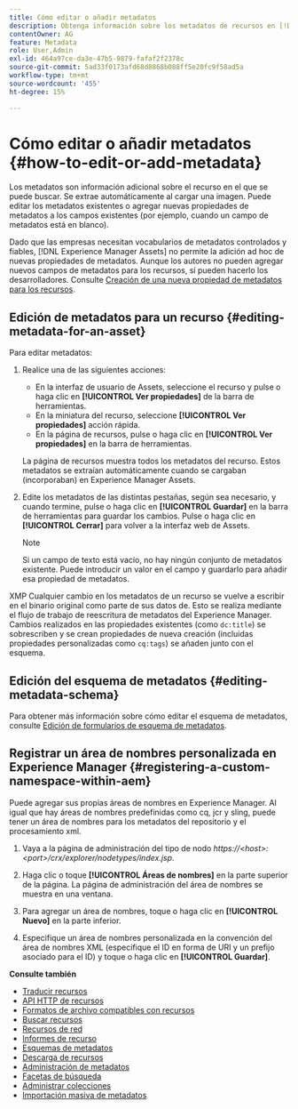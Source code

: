 ```yaml
---
title: Cómo editar o añadir metadatos
description: Obtenga información sobre los metadatos de recursos en [!DNL Experience Manager Assets] existen varias formas de editar los metadatos de los recursos.
contentOwner: AG
feature: Metadata
role: User,Admin
exl-id: 464a97ce-da3e-47b5-9879-fafaf2f2378c
source-git-commit: 5ad33f0173afd68d8868b088ff5e20fc9f58ad5a
workflow-type: tm+mt
source-wordcount: '455'
ht-degree: 15%

---
```


# Cómo editar o añadir metadatos {#how-to-edit-or-add-metadata}

Los metadatos son información adicional sobre el recurso en el que se puede buscar. Se extrae automáticamente al cargar una imagen. Puede editar los metadatos existentes o agregar nuevas propiedades de metadatos a los campos existentes (por ejemplo, cuando un campo de metadatos está en blanco).

Dado que las empresas necesitan vocabularios de metadatos controlados y fiables, [!DNL Experience Manager Assets] no permite la adición ad hoc de nuevas propiedades de metadatos. Aunque los autores no pueden agregar nuevos campos de metadatos para los recursos, sí pueden hacerlo los desarrolladores. Consulte [Creación de una nueva propiedad de metadatos para los recursos](meta-edit.md#editing-metadata-schema).

## Edición de metadatos para un recurso {#editing-metadata-for-an-asset}

Para editar metadatos:

1. Realice una de las siguientes acciones:

   * En la interfaz de usuario de Assets, seleccione el recurso y pulse o haga clic en **[!UICONTROL Ver propiedades]** de la barra de herramientas.
   * En la miniatura del recurso, seleccione **[!UICONTROL Ver propiedades]** acción rápida.
   * En la página de recursos, pulse o haga clic en **[!UICONTROL Ver propiedades]** en la barra de herramientas.

   La página de recursos muestra todos los metadatos del recurso. Estos metadatos se extraían automáticamente cuando se cargaban (incorporaban) en Experience Manager Assets.

1. Edite los metadatos de las distintas pestañas, según sea necesario, y cuando termine, pulse o haga clic en **[!UICONTROL Guardar]** en la barra de herramientas para guardar los cambios. Pulse o haga clic en **[!UICONTROL Cerrar]** para volver a la interfaz web de Assets.

   >[!NOTE]
   >
   >Si un campo de texto está vacío, no hay ningún conjunto de metadatos existente. Puede introducir un valor en el campo y guardarlo para añadir esa propiedad de metadatos.

XMP Cualquier cambio en los metadatos de un recurso se vuelve a escribir en el binario original como parte de sus datos de. Esto se realiza mediante el flujo de trabajo de reescritura de metadatos del Experience Manager. Cambios realizados en las propiedades existentes (como `dc:title`) se sobrescriben y se crean propiedades de nueva creación (incluidas propiedades personalizadas como `cq:tags`) se añaden junto con el esquema.

<!-- XMP write-back is supported and enabled for the platforms and file formats described in technical requirements. -->

## Edición del esquema de metadatos {#editing-metadata-schema}

Para obtener más información sobre cómo editar el esquema de metadatos, consulte [Edición de formularios de esquema de metadatos](metadata-schemas.md#edit-metadata-schema-forms).

## Registrar un área de nombres personalizada en Experience Manager {#registering-a-custom-namespace-within-aem}

Puede agregar sus propias áreas de nombres en Experience Manager. Al igual que hay áreas de nombres predefinidas como cq, jcr y sling, puede tener un área de nombres para los metadatos del repositorio y el procesamiento xml.

1. Vaya a la página de administración del tipo de nodo *https://&lt;host>:&lt;port>/crx/explorer/nodetypes/index.jsp*.
1. Haga clic o toque **[!UICONTROL Áreas de nombres]** en la parte superior de la página. La página de administración del área de nombres se muestra en una ventana.

1. Para agregar un área de nombres, toque o haga clic en **[!UICONTROL Nuevo]** en la parte inferior.
1. Especifique un área de nombres personalizada en la convención del área de nombres XML (especifique el ID en forma de URI y un prefijo asociado para el ID) y toque o haga clic en **[!UICONTROL Guardar]**.

**Consulte también**

* [Traducir recursos](translate-assets.md)
* [API HTTP de recursos](mac-api-assets.md)
* [Formatos de archivo compatibles con recursos](file-format-support.md)
* [Buscar recursos](search-assets.md)
* [Recursos de red](use-assets-across-connected-assets-instances.md)
* [Informes de recurso](asset-reports.md)
* [Esquemas de metadatos](metadata-schemas.md)
* [Descarga de recursos](download-assets-from-aem.md)
* [Administración de metadatos](manage-metadata.md)
* [Facetas de búsqueda](search-facets.md)
* [Administrar colecciones](manage-collections.md)
* [Importación masiva de metadatos](metadata-import-export.md)
